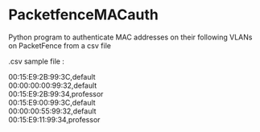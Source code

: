 # PacketfenceMACauth
Python program to authenticate MAC addresses on their following VLANs on PacketFence from a csv file

.csv sample file :

00:15:E9:2B:99:3C,default<br/>
00:00:00:00:99:32,default<br/>
00:15:E9:2B:99:34,professor<br/>
00:15:E9:00:99:3C,default<br/>
00:00:00:55:99:32,default<br/>
00:15:E9:11:99:34,professor<br/>



